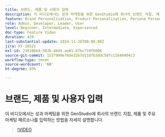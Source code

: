 ```yaml
---
title: 브랜드, 제품 및 사용자 입력
description: 이 비디오에서는 성과 마케팅을 위한 GenStudio에 회사의 브랜드 지침, 제품 및 주요 마케팅 페르소나를 입력하는 방법을 자세히 설명합니다.
feature: Brand Personalization, Product Personalization, Persona Personalization
role: Admin, Developer, Leader, User
level: Beginner, Intermediate, Experienced
doc-type: Feature Video
duration: 429
last-substantial-update: 2024-11-26T00:00:00Z
jira: KT-16521
exl-id: 23610bb4-583b-46d4-ae81-87bc719f6806
source-git-commit: 1537999e76de32b7d11dfb3ddc58fc11648404c3
workflow-type: tm+mt
source-wordcount: '60'
ht-degree: 83%

---
```


# 브랜드, 제품 및 사용자 입력

이 비디오에서는 성과 마케팅을 위한 GenStudio에 회사의 브랜드 지침, 제품 및 주요 마케팅 페르소나를 입력하는 방법을 자세히 설명합니다.

>[!VIDEO](https://video.tv.adobe.com/v/3439371/?learn=on&enablevpops)

